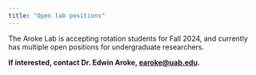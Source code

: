 ```yaml
---
title: "Open lab positions"
---
```


The Aroke Lab is accepting rotation students for Fall 2024, and currently has multiple open positions for undergraduate researchers.

**If interested, contact Dr. Edwin Aroke, earoke@uab.edu.**
